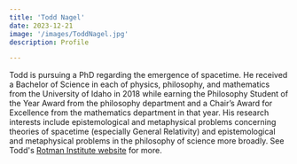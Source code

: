 ```yaml
---
title: 'Todd Nagel'
date: 2023-12-21
image: '/images/ToddNagel.jpg'
description: Profile

---
```

Todd is pursuing a PhD regarding the emergence of spacetime.  He received a Bachelor of Science in each of physics, philosophy, and mathematics from the University of Idaho in 2018 while earning the Philosophy Student of the Year Award from the philosophy department and a Chair’s Award for Excellence from the mathematics department in that year. His research interests include epistemological and metaphysical problems concerning theories of spacetime (especially General Relativity) and epistemological and metaphysical problems in the philosophy of science more broadly.  See Todd's [Rotman Institute website](https://www.rotman.uwo.ca/portfolio-items/nagel-todd/?portfolioCats=374) for more.
